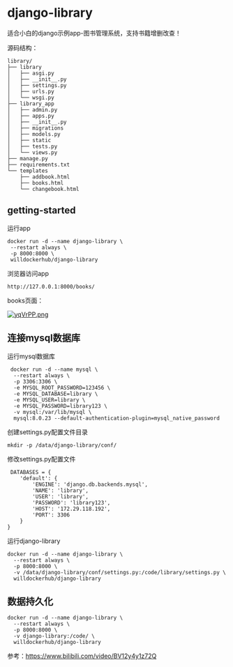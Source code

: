 # django-library

适合小白的django示例app-图书管理系统，支持书籍增删改查！

源码结构：

```
library/
├── library
│   ├── asgi.py
│   ├── __init__.py
│   ├── settings.py
│   ├── urls.py
│   └── wsgi.py
├── library_app
│   ├── admin.py
│   ├── apps.py
│   ├── __init__.py
│   ├── migrations
│   ├── models.py
│   ├── static
│   ├── tests.py
│   └── views.py
├── manage.py
├── requirements.txt
└── templates
    ├── addbook.html
    ├── books.html
    └── changebook.html
```

## getting-started

运行app
```
docker run -d --name django-library \
 --restart always \
 -p 8000:8000 \
 willdockerhub/django-library
```
 
浏览器访问app
```
http://127.0.0.1:8000/books/
```
 
books页面：
 
[![yqVrPP.png](https://s3.ax1x.com/2021/02/23/yqVrPP.png)](https://imgchr.com/i/yqVrPP)
 
## 连接mysql数据库
 
运行mysql数据库
```
 docker run -d --name mysql \
  --restart always \
  -p 3306:3306 \
  -e MYSQL_ROOT_PASSWORD=123456 \
  -e MYSQL_DATABASE=library \
  -e MYSQL_USER=library \
  -e MYSQL_PASSWORD=library123 \
  -v mysql:/var/lib/mysql \
  mysql:8.0.23 --default-authentication-plugin=mysql_native_password
```
 
创建settings.py配置文件目录
 ```
 mkdir -p /data/django-library/conf/
 ```

修改settings.py配置文件
```
 DATABASES = {
    'default': {
        'ENGINE': 'django.db.backends.mysql',
        'NAME': 'library',
        'USER': 'library',
        'PASSWORD': 'library123',
        'HOST': '172.29.118.192',
        'PORT': 3306
    }
}
```
 
运行django-library
```
docker run -d --name django-library \
  --restart always \
  -p 8000:8000 \
  -v /data/django-library/conf/settings.py:/code/library/settings.py \
  willdockerhub/django-library 
```

## 数据持久化
```
docker run -d --name django-library \
  --restart always \
  -p 8000:8000 \
  -v django-library:/code/ \
  willdockerhub/django-library 
```

 
 
参考：https://www.bilibili.com/video/BV12y4y1z72Q
